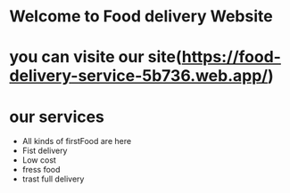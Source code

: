 # Welcome to Food delivery Website
# you can visite our site(https://food-delivery-service-5b736.web.app/)

# our services
- All kinds of firstFood are here
- Fist delivery
- Low cost 
- fress food
- trast full delivery
